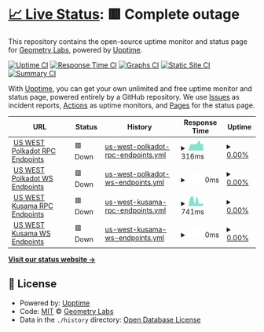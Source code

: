 # [📈 Live Status](https://status.substrate.geometry.io): <!--live status--> **🟥 Complete outage**

This repository contains the open-source uptime monitor and status page for [Geometry Labs](https://status.substrate.geometry.io), powered by [Upptime](https://github.com/upptime/upptime).

[![Uptime CI](https://github.com/geometry-labs/substrate-status-page/workflows/Uptime%20CI/badge.svg)](https://github.com/geometry-labs/substrate-status-page/actions?query=workflow%3A%22Uptime+CI%22)
[![Response Time CI](https://github.com/geometry-labs/substrate-status-page/workflows/Response%20Time%20CI/badge.svg)](https://github.com/geometry-labs/substrate-status-page/actions?query=workflow%3A%22Response+Time+CI%22)
[![Graphs CI](https://github.com/geometry-labs/substrate-status-page/workflows/Graphs%20CI/badge.svg)](https://github.com/geometry-labs/substrate-status-page/actions?query=workflow%3A%22Graphs+CI%22)
[![Static Site CI](https://github.com/geometry-labs/substrate-status-page/workflows/Static%20Site%20CI/badge.svg)](https://github.com/geometry-labs/substrate-status-page/actions?query=workflow%3A%22Static+Site+CI%22)
[![Summary CI](https://github.com/geometry-labs/substrate-status-page/workflows/Summary%20CI/badge.svg)](https://github.com/geometry-labs/substrate-status-page/actions?query=workflow%3A%22Summary+CI%22)

With [Upptime](https://upptime.js.org), you can get your own unlimited and free uptime monitor and status page, powered entirely by a GitHub repository. We use [Issues](https://github.com/geometry-labs/substrate-status-page/issues) as incident reports, [Actions](https://github.com/geometry-labs/substrate-status-page/actions) as uptime monitors, and [Pages](https://status.substrate.geometry.io) for the status page.

<!--start: status pages-->
<!-- This summary is generated by Upptime (https://github.com/upptime/upptime) -->
<!-- Do not edit this manually, your changes will be overwritten -->
<!-- prettier-ignore -->
| URL | Status | History | Response Time | Uptime |
| --- | ------ | ------- | ------------- | ------ |
| <img alt="" src="https://favicons.githubusercontent.com/polkadot-us-west-2.geometry.io" height="13"> [US WEST Polkadot RPC Endpoints](https://polkadot-us-west-2.geometry.io/api) | 🟥 Down | [us-west-polkadot-rpc-endpoints.yml](https://github.com/sudoblockio/substrate-status-page/commits/HEAD/history/us-west-polkadot-rpc-endpoints.yml) | <details><summary><img alt="Response time graph" src="./graphs/us-west-polkadot-rpc-endpoints/response-time-week.png" height="20"> 316ms</summary><br><a href="https://status.substrate.sudoblock.io/history/us-west-polkadot-rpc-endpoints"><img alt="Response time 1181" src="https://img.shields.io/endpoint?url=https%3A%2F%2Fraw.githubusercontent.com%2Fsudoblockio%2Fsubstrate-status-page%2FHEAD%2Fapi%2Fus-west-polkadot-rpc-endpoints%2Fresponse-time.json"></a><br><a href="https://status.substrate.sudoblock.io/history/us-west-polkadot-rpc-endpoints"><img alt="24-hour response time 298" src="https://img.shields.io/endpoint?url=https%3A%2F%2Fraw.githubusercontent.com%2Fsudoblockio%2Fsubstrate-status-page%2FHEAD%2Fapi%2Fus-west-polkadot-rpc-endpoints%2Fresponse-time-day.json"></a><br><a href="https://status.substrate.sudoblock.io/history/us-west-polkadot-rpc-endpoints"><img alt="7-day response time 316" src="https://img.shields.io/endpoint?url=https%3A%2F%2Fraw.githubusercontent.com%2Fsudoblockio%2Fsubstrate-status-page%2FHEAD%2Fapi%2Fus-west-polkadot-rpc-endpoints%2Fresponse-time-week.json"></a><br><a href="https://status.substrate.sudoblock.io/history/us-west-polkadot-rpc-endpoints"><img alt="30-day response time 296" src="https://img.shields.io/endpoint?url=https%3A%2F%2Fraw.githubusercontent.com%2Fsudoblockio%2Fsubstrate-status-page%2FHEAD%2Fapi%2Fus-west-polkadot-rpc-endpoints%2Fresponse-time-month.json"></a><br><a href="https://status.substrate.sudoblock.io/history/us-west-polkadot-rpc-endpoints"><img alt="1-year response time 1181" src="https://img.shields.io/endpoint?url=https%3A%2F%2Fraw.githubusercontent.com%2Fsudoblockio%2Fsubstrate-status-page%2FHEAD%2Fapi%2Fus-west-polkadot-rpc-endpoints%2Fresponse-time-year.json"></a></details> | <details><summary><a href="https://status.substrate.sudoblock.io/history/us-west-polkadot-rpc-endpoints">0.00%</a></summary><a href="https://status.substrate.sudoblock.io/history/us-west-polkadot-rpc-endpoints"><img alt="All-time uptime 77.46%" src="https://img.shields.io/endpoint?url=https%3A%2F%2Fraw.githubusercontent.com%2Fsudoblockio%2Fsubstrate-status-page%2FHEAD%2Fapi%2Fus-west-polkadot-rpc-endpoints%2Fuptime.json"></a><br><a href="https://status.substrate.sudoblock.io/history/us-west-polkadot-rpc-endpoints"><img alt="24-hour uptime 0.00%" src="https://img.shields.io/endpoint?url=https%3A%2F%2Fraw.githubusercontent.com%2Fsudoblockio%2Fsubstrate-status-page%2FHEAD%2Fapi%2Fus-west-polkadot-rpc-endpoints%2Fuptime-day.json"></a><br><a href="https://status.substrate.sudoblock.io/history/us-west-polkadot-rpc-endpoints"><img alt="7-day uptime 0.00%" src="https://img.shields.io/endpoint?url=https%3A%2F%2Fraw.githubusercontent.com%2Fsudoblockio%2Fsubstrate-status-page%2FHEAD%2Fapi%2Fus-west-polkadot-rpc-endpoints%2Fuptime-week.json"></a><br><a href="https://status.substrate.sudoblock.io/history/us-west-polkadot-rpc-endpoints"><img alt="30-day uptime 0.00%" src="https://img.shields.io/endpoint?url=https%3A%2F%2Fraw.githubusercontent.com%2Fsudoblockio%2Fsubstrate-status-page%2FHEAD%2Fapi%2Fus-west-polkadot-rpc-endpoints%2Fuptime-month.json"></a><br><a href="https://status.substrate.sudoblock.io/history/us-west-polkadot-rpc-endpoints"><img alt="1-year uptime 77.46%" src="https://img.shields.io/endpoint?url=https%3A%2F%2Fraw.githubusercontent.com%2Fsudoblockio%2Fsubstrate-status-page%2FHEAD%2Fapi%2Fus-west-polkadot-rpc-endpoints%2Fuptime-year.json"></a></details>
| <img alt="" src="https://favicons.githubusercontent.com/polkadot-us-west-2.geometry.io" height="13"> [US WEST Polkadot WS Endpoints](wss://polkadot-us-west-2.geometry.io/websocket) | 🟥 Down | [us-west-polkadot-ws-endpoints.yml](https://github.com/sudoblockio/substrate-status-page/commits/HEAD/history/us-west-polkadot-ws-endpoints.yml) | <details><summary><img alt="Response time graph" src="./graphs/us-west-polkadot-ws-endpoints/response-time-week.png" height="20"> 0ms</summary><br><a href="https://status.substrate.sudoblock.io/history/us-west-polkadot-ws-endpoints"><img alt="Response time 0" src="https://img.shields.io/endpoint?url=https%3A%2F%2Fraw.githubusercontent.com%2Fsudoblockio%2Fsubstrate-status-page%2FHEAD%2Fapi%2Fus-west-polkadot-ws-endpoints%2Fresponse-time.json"></a><br><a href="https://status.substrate.sudoblock.io/history/us-west-polkadot-ws-endpoints"><img alt="24-hour response time 0" src="https://img.shields.io/endpoint?url=https%3A%2F%2Fraw.githubusercontent.com%2Fsudoblockio%2Fsubstrate-status-page%2FHEAD%2Fapi%2Fus-west-polkadot-ws-endpoints%2Fresponse-time-day.json"></a><br><a href="https://status.substrate.sudoblock.io/history/us-west-polkadot-ws-endpoints"><img alt="7-day response time 0" src="https://img.shields.io/endpoint?url=https%3A%2F%2Fraw.githubusercontent.com%2Fsudoblockio%2Fsubstrate-status-page%2FHEAD%2Fapi%2Fus-west-polkadot-ws-endpoints%2Fresponse-time-week.json"></a><br><a href="https://status.substrate.sudoblock.io/history/us-west-polkadot-ws-endpoints"><img alt="30-day response time 0" src="https://img.shields.io/endpoint?url=https%3A%2F%2Fraw.githubusercontent.com%2Fsudoblockio%2Fsubstrate-status-page%2FHEAD%2Fapi%2Fus-west-polkadot-ws-endpoints%2Fresponse-time-month.json"></a><br><a href="https://status.substrate.sudoblock.io/history/us-west-polkadot-ws-endpoints"><img alt="1-year response time 0" src="https://img.shields.io/endpoint?url=https%3A%2F%2Fraw.githubusercontent.com%2Fsudoblockio%2Fsubstrate-status-page%2FHEAD%2Fapi%2Fus-west-polkadot-ws-endpoints%2Fresponse-time-year.json"></a></details> | <details><summary><a href="https://status.substrate.sudoblock.io/history/us-west-polkadot-ws-endpoints">0.00%</a></summary><a href="https://status.substrate.sudoblock.io/history/us-west-polkadot-ws-endpoints"><img alt="All-time uptime 48.67%" src="https://img.shields.io/endpoint?url=https%3A%2F%2Fraw.githubusercontent.com%2Fsudoblockio%2Fsubstrate-status-page%2FHEAD%2Fapi%2Fus-west-polkadot-ws-endpoints%2Fuptime.json"></a><br><a href="https://status.substrate.sudoblock.io/history/us-west-polkadot-ws-endpoints"><img alt="24-hour uptime 0.00%" src="https://img.shields.io/endpoint?url=https%3A%2F%2Fraw.githubusercontent.com%2Fsudoblockio%2Fsubstrate-status-page%2FHEAD%2Fapi%2Fus-west-polkadot-ws-endpoints%2Fuptime-day.json"></a><br><a href="https://status.substrate.sudoblock.io/history/us-west-polkadot-ws-endpoints"><img alt="7-day uptime 0.00%" src="https://img.shields.io/endpoint?url=https%3A%2F%2Fraw.githubusercontent.com%2Fsudoblockio%2Fsubstrate-status-page%2FHEAD%2Fapi%2Fus-west-polkadot-ws-endpoints%2Fuptime-week.json"></a><br><a href="https://status.substrate.sudoblock.io/history/us-west-polkadot-ws-endpoints"><img alt="30-day uptime 0.00%" src="https://img.shields.io/endpoint?url=https%3A%2F%2Fraw.githubusercontent.com%2Fsudoblockio%2Fsubstrate-status-page%2FHEAD%2Fapi%2Fus-west-polkadot-ws-endpoints%2Fuptime-month.json"></a><br><a href="https://status.substrate.sudoblock.io/history/us-west-polkadot-ws-endpoints"><img alt="1-year uptime 48.67%" src="https://img.shields.io/endpoint?url=https%3A%2F%2Fraw.githubusercontent.com%2Fsudoblockio%2Fsubstrate-status-page%2FHEAD%2Fapi%2Fus-west-polkadot-ws-endpoints%2Fuptime-year.json"></a></details>
| <img alt="" src="https://favicons.githubusercontent.com/kusama-us-west-2.geometry.io" height="13"> [US WEST Kusama RPC Endpoints](https://kusama-us-west-2.geometry.io/api) | 🟥 Down | [us-west-kusama-rpc-endpoints.yml](https://github.com/sudoblockio/substrate-status-page/commits/HEAD/history/us-west-kusama-rpc-endpoints.yml) | <details><summary><img alt="Response time graph" src="./graphs/us-west-kusama-rpc-endpoints/response-time-week.png" height="20"> 741ms</summary><br><a href="https://status.substrate.sudoblock.io/history/us-west-kusama-rpc-endpoints"><img alt="Response time 1050" src="https://img.shields.io/endpoint?url=https%3A%2F%2Fraw.githubusercontent.com%2Fsudoblockio%2Fsubstrate-status-page%2FHEAD%2Fapi%2Fus-west-kusama-rpc-endpoints%2Fresponse-time.json"></a><br><a href="https://status.substrate.sudoblock.io/history/us-west-kusama-rpc-endpoints"><img alt="24-hour response time 1280" src="https://img.shields.io/endpoint?url=https%3A%2F%2Fraw.githubusercontent.com%2Fsudoblockio%2Fsubstrate-status-page%2FHEAD%2Fapi%2Fus-west-kusama-rpc-endpoints%2Fresponse-time-day.json"></a><br><a href="https://status.substrate.sudoblock.io/history/us-west-kusama-rpc-endpoints"><img alt="7-day response time 741" src="https://img.shields.io/endpoint?url=https%3A%2F%2Fraw.githubusercontent.com%2Fsudoblockio%2Fsubstrate-status-page%2FHEAD%2Fapi%2Fus-west-kusama-rpc-endpoints%2Fresponse-time-week.json"></a><br><a href="https://status.substrate.sudoblock.io/history/us-west-kusama-rpc-endpoints"><img alt="30-day response time 899" src="https://img.shields.io/endpoint?url=https%3A%2F%2Fraw.githubusercontent.com%2Fsudoblockio%2Fsubstrate-status-page%2FHEAD%2Fapi%2Fus-west-kusama-rpc-endpoints%2Fresponse-time-month.json"></a><br><a href="https://status.substrate.sudoblock.io/history/us-west-kusama-rpc-endpoints"><img alt="1-year response time 1050" src="https://img.shields.io/endpoint?url=https%3A%2F%2Fraw.githubusercontent.com%2Fsudoblockio%2Fsubstrate-status-page%2FHEAD%2Fapi%2Fus-west-kusama-rpc-endpoints%2Fresponse-time-year.json"></a></details> | <details><summary><a href="https://status.substrate.sudoblock.io/history/us-west-kusama-rpc-endpoints">0.00%</a></summary><a href="https://status.substrate.sudoblock.io/history/us-west-kusama-rpc-endpoints"><img alt="All-time uptime 67.93%" src="https://img.shields.io/endpoint?url=https%3A%2F%2Fraw.githubusercontent.com%2Fsudoblockio%2Fsubstrate-status-page%2FHEAD%2Fapi%2Fus-west-kusama-rpc-endpoints%2Fuptime.json"></a><br><a href="https://status.substrate.sudoblock.io/history/us-west-kusama-rpc-endpoints"><img alt="24-hour uptime 0.00%" src="https://img.shields.io/endpoint?url=https%3A%2F%2Fraw.githubusercontent.com%2Fsudoblockio%2Fsubstrate-status-page%2FHEAD%2Fapi%2Fus-west-kusama-rpc-endpoints%2Fuptime-day.json"></a><br><a href="https://status.substrate.sudoblock.io/history/us-west-kusama-rpc-endpoints"><img alt="7-day uptime 0.00%" src="https://img.shields.io/endpoint?url=https%3A%2F%2Fraw.githubusercontent.com%2Fsudoblockio%2Fsubstrate-status-page%2FHEAD%2Fapi%2Fus-west-kusama-rpc-endpoints%2Fuptime-week.json"></a><br><a href="https://status.substrate.sudoblock.io/history/us-west-kusama-rpc-endpoints"><img alt="30-day uptime 0.00%" src="https://img.shields.io/endpoint?url=https%3A%2F%2Fraw.githubusercontent.com%2Fsudoblockio%2Fsubstrate-status-page%2FHEAD%2Fapi%2Fus-west-kusama-rpc-endpoints%2Fuptime-month.json"></a><br><a href="https://status.substrate.sudoblock.io/history/us-west-kusama-rpc-endpoints"><img alt="1-year uptime 67.93%" src="https://img.shields.io/endpoint?url=https%3A%2F%2Fraw.githubusercontent.com%2Fsudoblockio%2Fsubstrate-status-page%2FHEAD%2Fapi%2Fus-west-kusama-rpc-endpoints%2Fuptime-year.json"></a></details>
| <img alt="" src="https://favicons.githubusercontent.com/kusama-us-west-2.geometry.io" height="13"> [US WEST Kusama WS Endpoints](wss://kusama-us-west-2.geometry.io/websocket) | 🟥 Down | [us-west-kusama-ws-endpoints.yml](https://github.com/sudoblockio/substrate-status-page/commits/HEAD/history/us-west-kusama-ws-endpoints.yml) | <details><summary><img alt="Response time graph" src="./graphs/us-west-kusama-ws-endpoints/response-time-week.png" height="20"> 0ms</summary><br><a href="https://status.substrate.sudoblock.io/history/us-west-kusama-ws-endpoints"><img alt="Response time 0" src="https://img.shields.io/endpoint?url=https%3A%2F%2Fraw.githubusercontent.com%2Fsudoblockio%2Fsubstrate-status-page%2FHEAD%2Fapi%2Fus-west-kusama-ws-endpoints%2Fresponse-time.json"></a><br><a href="https://status.substrate.sudoblock.io/history/us-west-kusama-ws-endpoints"><img alt="24-hour response time 0" src="https://img.shields.io/endpoint?url=https%3A%2F%2Fraw.githubusercontent.com%2Fsudoblockio%2Fsubstrate-status-page%2FHEAD%2Fapi%2Fus-west-kusama-ws-endpoints%2Fresponse-time-day.json"></a><br><a href="https://status.substrate.sudoblock.io/history/us-west-kusama-ws-endpoints"><img alt="7-day response time 0" src="https://img.shields.io/endpoint?url=https%3A%2F%2Fraw.githubusercontent.com%2Fsudoblockio%2Fsubstrate-status-page%2FHEAD%2Fapi%2Fus-west-kusama-ws-endpoints%2Fresponse-time-week.json"></a><br><a href="https://status.substrate.sudoblock.io/history/us-west-kusama-ws-endpoints"><img alt="30-day response time 0" src="https://img.shields.io/endpoint?url=https%3A%2F%2Fraw.githubusercontent.com%2Fsudoblockio%2Fsubstrate-status-page%2FHEAD%2Fapi%2Fus-west-kusama-ws-endpoints%2Fresponse-time-month.json"></a><br><a href="https://status.substrate.sudoblock.io/history/us-west-kusama-ws-endpoints"><img alt="1-year response time 0" src="https://img.shields.io/endpoint?url=https%3A%2F%2Fraw.githubusercontent.com%2Fsudoblockio%2Fsubstrate-status-page%2FHEAD%2Fapi%2Fus-west-kusama-ws-endpoints%2Fresponse-time-year.json"></a></details> | <details><summary><a href="https://status.substrate.sudoblock.io/history/us-west-kusama-ws-endpoints">0.00%</a></summary><a href="https://status.substrate.sudoblock.io/history/us-west-kusama-ws-endpoints"><img alt="All-time uptime 48.68%" src="https://img.shields.io/endpoint?url=https%3A%2F%2Fraw.githubusercontent.com%2Fsudoblockio%2Fsubstrate-status-page%2FHEAD%2Fapi%2Fus-west-kusama-ws-endpoints%2Fuptime.json"></a><br><a href="https://status.substrate.sudoblock.io/history/us-west-kusama-ws-endpoints"><img alt="24-hour uptime 0.00%" src="https://img.shields.io/endpoint?url=https%3A%2F%2Fraw.githubusercontent.com%2Fsudoblockio%2Fsubstrate-status-page%2FHEAD%2Fapi%2Fus-west-kusama-ws-endpoints%2Fuptime-day.json"></a><br><a href="https://status.substrate.sudoblock.io/history/us-west-kusama-ws-endpoints"><img alt="7-day uptime 0.00%" src="https://img.shields.io/endpoint?url=https%3A%2F%2Fraw.githubusercontent.com%2Fsudoblockio%2Fsubstrate-status-page%2FHEAD%2Fapi%2Fus-west-kusama-ws-endpoints%2Fuptime-week.json"></a><br><a href="https://status.substrate.sudoblock.io/history/us-west-kusama-ws-endpoints"><img alt="30-day uptime 0.00%" src="https://img.shields.io/endpoint?url=https%3A%2F%2Fraw.githubusercontent.com%2Fsudoblockio%2Fsubstrate-status-page%2FHEAD%2Fapi%2Fus-west-kusama-ws-endpoints%2Fuptime-month.json"></a><br><a href="https://status.substrate.sudoblock.io/history/us-west-kusama-ws-endpoints"><img alt="1-year uptime 48.68%" src="https://img.shields.io/endpoint?url=https%3A%2F%2Fraw.githubusercontent.com%2Fsudoblockio%2Fsubstrate-status-page%2FHEAD%2Fapi%2Fus-west-kusama-ws-endpoints%2Fuptime-year.json"></a></details>

<!--end: status pages-->

[**Visit our status website →**](https://status.substrate.geometry.io)

## 📄 License

- Powered by: [Upptime](https://github.com/upptime/upptime)
- Code: [MIT](./LICENSE) © [Geometry Labs](https://status.substrate.geometry.io)
- Data in the `./history` directory: [Open Database License](https://opendatacommons.org/licenses/odbl/1-0/)
